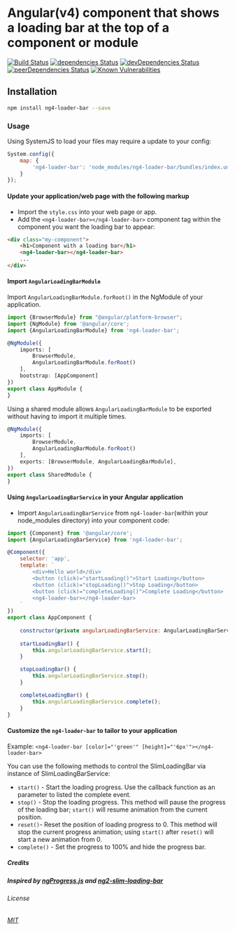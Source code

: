 # Angular(v4) component that shows a loading bar at the top of a component or module

[![Build Status](https://travis-ci.org/erickknaebel/ng4-loader-bar.svg?branch=master)](https://travis-ci.org/erickknaebel/ng4-loader-bar)
[![dependencies Status](https://david-dm.org/erickknaebel/ng4-loader-bar/status.svg)](https://david-dm.org/erickknaebel/ng4-loader-bar)
[![devDependencies Status](https://david-dm.org/erickknaebel/ng4-loader-bar/dev-status.svg)](https://david-dm.org/erickknaebel/ng4-loader-bar?type=dev)
[![peerDependencies Status](https://david-dm.org/erickknaebel/ng4-loader-bar/peer-status.svg)](https://david-dm.org/erickknaebel/ng4-loader-bar?type=peer)
[![Known Vulnerabilities](https://snyk.io/test/github/erickknaebel/ng4-loader-bar/badge.svg)](https://snyk.io/test/github/erickknaebel/ng4-loader-bar)


## Installation
```sh
npm install ng4-loader-bar --save
```

### Usage
Using SystemJS to load your files may require a update to your config:

```js
System.config({
    map: {
        'ng4-loader-bar': 'node_modules/ng4-loader-bar/bundles/index.umd.js'
    }
});
```

#### Update your application/web page with the following markup
- Import the `style.css` into your web page or app.
- Add the `<ng4-loader-bar></ng4-loader-bar>` component tag within the component you want the loading bar to appear:

```html
<div class="my-component">
    <h1>Component with a loading bar</h1>
    <ng4-loader-bar></ng4-loader-bar>
    ...   
</div>
```

#### Import `AngularLoadingBarModule`
Import `AngularLoadingBarModule.forRoot()` in the NgModule of your application.

```ts
import {BrowserModule} from "@angular/platform-browser";
import {NgModule} from '@angular/core';
import {AngularLoadingBarModule} from 'ng4-loader-bar';

@NgModule({
    imports: [
        BrowserModule,
        AngularLoadingBarModule.forRoot()
    ],
    bootstrap: [AppComponent]
})
export class AppModule {
}
```

Using a shared module allows `AngularLoadingBarModule` to be exported  without having to import it multiple times.

```ts
@NgModule({
    imports: [
        BrowserModule,
        AngularLoadingBarModule.forRoot()
    ],
    exports: [BrowserModule, AngularLoadingBarModule],
})
export class SharedModule {
}
```

#### Using `AngularLoadingBarService` in your Angular application
- Import `AngularLoadingBarService` from `ng4-loader-bar`(within your node_modules directory) into your component code:

```js
import {Component} from '@angular/core';
import {AngularLoadingBarService} from 'ng4-loader-bar';

@Component({
    selector: 'app',
    template: `
        <div>Hello world</div>
        <button (click)="startLoading()">Start Loading</button>
        <button (click)="stopLoading()">Stop Loading</button>
        <button (click)="completeLoading()">Complete Loading</button>
        <ng4-loader-bar></ng4-loader-bar>
    `
})
export class AppComponent {
    
    constructor(private angularLoadingBarService: AngularLoadingBarService) { }
    
    startLoadingBar() {
        this.angularLoadingBarService.start();
    }

    stopLoadingBar() {
        this.angularLoadingBarService.stop();
    }

    completeLoadingBar() {
        this.angularLoadingBarService.complete();
    }
}
```
#### Customize the `ng4-loader-bar` to tailor to your application

Example: 
`<ng4-loader-bar [color]="'green'" [height]="'6px'"></ng4-loader-bar>`

You can use the following methods to control the SlimLoadingBar via instance of SlimLoadingBarService:
- `start()` - Start the loading progress. Use the callback function as an parameter to listed the complete event.
- `stop()` - Stop the loading progress. This method will pause the progress of the loading bar; `start()` will resume animation from the current position.
- `reset()`- Reset the position of loading progress to 0. This method will stop the current progress animation; using `start()` after `reset()` will start a new animation from 0.
- `complete()` - Set the progress to 100% and hide the progress bar.

##### Credits 
##### Inspired by [ngProgress.js](https://github.com/VictorBjelkholm/ngProgress) and [ng2-slim-loading-bar](https://github.com/akserg/ng2-slim-loading-bar)

###### License
###### [MIT](/LICENSE)
 
